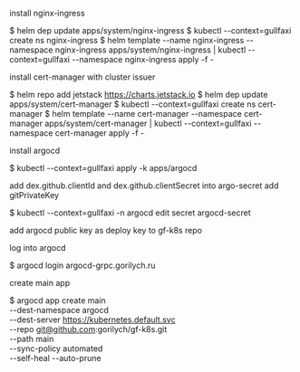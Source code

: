 

install nginx-ingress

$ helm dep update apps/system/nginx-ingress
$ kubectl --context=gullfaxi create ns nginx-ingress
$ helm template --name nginx-ingress --namespace nginx-ingress apps/system/nginx-ingress | kubectl --context=gullfaxi --namespace nginx-ingress apply -f -

install cert-manager with cluster issuer

$ helm repo add jetstack https://charts.jetstack.io
$ helm dep update apps/system/cert-manager
$ kubectl --context=gullfaxi create ns cert-manager
$ helm template --name cert-manager --namespace cert-manager apps/system/cert-manager | kubectl --context=gullfaxi --namespace cert-manager apply -f -

install argocd

$ kubectl --context=gullfaxi apply -k apps/argocd

add dex.github.clientId and dex.github.clientSecret into argo-secret
add gitPrivateKey

$ kubectl --context=gullfaxi -n argocd edit secret argocd-secret

add argocd public key as deploy key to gf-k8s repo

log into argocd

$ argocd login argocd-grpc.gorilych.ru 

create main app

$ argocd app create main \
    --dest-namespace argocd \
    --dest-server https://kubernetes.default.svc \
    --repo git@github.com:gorilych/gf-k8s.git \
    --path main \
    --sync-policy automated \
    --self-heal --auto-prune
